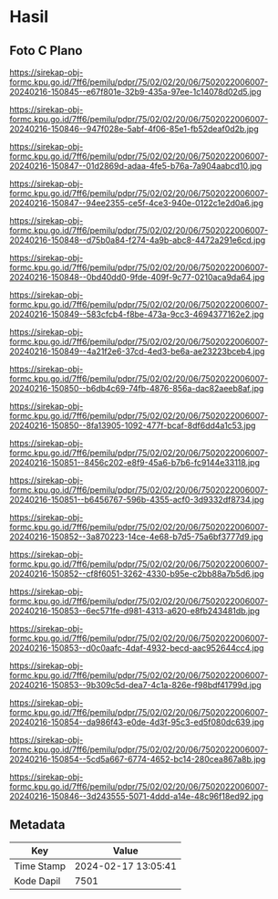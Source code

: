 # Hasil

## Foto C Plano

https://sirekap-obj-formc.kpu.go.id/7ff6/pemilu/pdpr/75/02/02/20/06/7502022006007-20240216-150845--e67f801e-32b9-435a-97ee-1c14078d02d5.jpg

https://sirekap-obj-formc.kpu.go.id/7ff6/pemilu/pdpr/75/02/02/20/06/7502022006007-20240216-150846--947f028e-5abf-4f06-85e1-fb52deaf0d2b.jpg

https://sirekap-obj-formc.kpu.go.id/7ff6/pemilu/pdpr/75/02/02/20/06/7502022006007-20240216-150847--01d2869d-adaa-4fe5-b76a-7a904aabcd10.jpg

https://sirekap-obj-formc.kpu.go.id/7ff6/pemilu/pdpr/75/02/02/20/06/7502022006007-20240216-150847--94ee2355-ce5f-4ce3-940e-0122c1e2d0a6.jpg

https://sirekap-obj-formc.kpu.go.id/7ff6/pemilu/pdpr/75/02/02/20/06/7502022006007-20240216-150848--d75b0a84-f274-4a9b-abc8-4472a291e6cd.jpg

https://sirekap-obj-formc.kpu.go.id/7ff6/pemilu/pdpr/75/02/02/20/06/7502022006007-20240216-150848--0bd40dd0-9fde-409f-9c77-0210aca9da64.jpg

https://sirekap-obj-formc.kpu.go.id/7ff6/pemilu/pdpr/75/02/02/20/06/7502022006007-20240216-150849--583cfcb4-f8be-473a-9cc3-4694377162e2.jpg

https://sirekap-obj-formc.kpu.go.id/7ff6/pemilu/pdpr/75/02/02/20/06/7502022006007-20240216-150849--4a21f2e6-37cd-4ed3-be6a-ae23223bceb4.jpg

https://sirekap-obj-formc.kpu.go.id/7ff6/pemilu/pdpr/75/02/02/20/06/7502022006007-20240216-150850--b6db4c69-74fb-4876-856a-dac82aeeb8af.jpg

https://sirekap-obj-formc.kpu.go.id/7ff6/pemilu/pdpr/75/02/02/20/06/7502022006007-20240216-150850--8fa13905-1092-477f-bcaf-8df6dd4a1c53.jpg

https://sirekap-obj-formc.kpu.go.id/7ff6/pemilu/pdpr/75/02/02/20/06/7502022006007-20240216-150851--8456c202-e8f9-45a6-b7b6-fc9144e33118.jpg

https://sirekap-obj-formc.kpu.go.id/7ff6/pemilu/pdpr/75/02/02/20/06/7502022006007-20240216-150851--b6456767-596b-4355-acf0-3d9332df8734.jpg

https://sirekap-obj-formc.kpu.go.id/7ff6/pemilu/pdpr/75/02/02/20/06/7502022006007-20240216-150852--3a870223-14ce-4e68-b7d5-75a6bf3777d9.jpg

https://sirekap-obj-formc.kpu.go.id/7ff6/pemilu/pdpr/75/02/02/20/06/7502022006007-20240216-150852--cf8f6051-3262-4330-b95e-c2bb88a7b5d6.jpg

https://sirekap-obj-formc.kpu.go.id/7ff6/pemilu/pdpr/75/02/02/20/06/7502022006007-20240216-150853--6ec571fe-d981-4313-a620-e8fb243481db.jpg

https://sirekap-obj-formc.kpu.go.id/7ff6/pemilu/pdpr/75/02/02/20/06/7502022006007-20240216-150853--d0c0aafc-4daf-4932-becd-aac952644cc4.jpg

https://sirekap-obj-formc.kpu.go.id/7ff6/pemilu/pdpr/75/02/02/20/06/7502022006007-20240216-150853--9b309c5d-dea7-4c1a-826e-f98bdf41799d.jpg

https://sirekap-obj-formc.kpu.go.id/7ff6/pemilu/pdpr/75/02/02/20/06/7502022006007-20240216-150854--da986f43-e0de-4d3f-95c3-ed5f080dc639.jpg

https://sirekap-obj-formc.kpu.go.id/7ff6/pemilu/pdpr/75/02/02/20/06/7502022006007-20240216-150854--5cd5a667-6774-4652-bc14-280cea867a8b.jpg

https://sirekap-obj-formc.kpu.go.id/7ff6/pemilu/pdpr/75/02/02/20/06/7502022006007-20240216-150846--3d243555-5071-4ddd-a14e-48c96f18ed92.jpg


## Metadata

| Key        | Value               |
| ---------- | ------------------- |
| Time Stamp | 2024-02-17 13:05:41 |
| Kode Dapil | 7501                |



